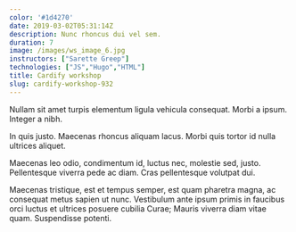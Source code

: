 ```yaml
---
color: '#1d4270'
date: 2019-03-02T05:31:14Z
description: Nunc rhoncus dui vel sem.
duration: 7
image: /images/ws_image_6.jpg
instructors: ["Sarette Greep"]
technologies: ["JS","Hugo","HTML"]
title: Cardify workshop
slug: cardify-workshop-932
---
```

Nullam sit amet turpis elementum ligula vehicula consequat. Morbi a ipsum. Integer a nibh.

In quis justo. Maecenas rhoncus aliquam lacus. Morbi quis tortor id nulla ultrices aliquet.

Maecenas leo odio, condimentum id, luctus nec, molestie sed, justo. Pellentesque viverra pede ac diam. Cras pellentesque volutpat dui.

Maecenas tristique, est et tempus semper, est quam pharetra magna, ac consequat metus sapien ut nunc. Vestibulum ante ipsum primis in faucibus orci luctus et ultrices posuere cubilia Curae; Mauris viverra diam vitae quam. Suspendisse potenti.
